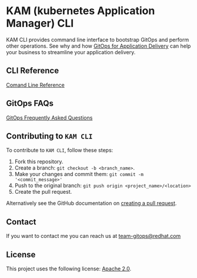 # KAM (kubernetes Application Manager) CLI

KAM CLI provides command line interface to bootstrap GitOps and perform other operations.  See why and how [GitOps for Application Delivery](./docs/README.md) can help your business to streamline your application delivery.

## CLI Reference

[Comand Line Reference](./docs/commands/README.md)

## GitOps FAQs

[GitOps Frequently Asked Questions](./docs/FAQ/GitopsFAQ.md)

## Contributing to `KAM CLI`

To contribute to `KAM CLI`, follow these steps:

1. Fork this repository.
2. Create a branch: `git checkout -b <branch_name>`.
3. Make your changes and commit them: `git commit -m '<commit_message>'`
4. Push to the original branch: `git push origin <project_name>/<location>`
5. Create the pull request.

Alternatively see the GitHub documentation on [creating a pull request](https://help.github.com/en/github/collaborating-with-issues-and-pull-requests/creating-a-pull-request).

## Contact

If you want to contact me you can reach us at [team-gitops@redhat.com](mailto:team-gitops@redhat.com)

## License

This project uses the following license: [Apache 2.0](./LICENSE).
